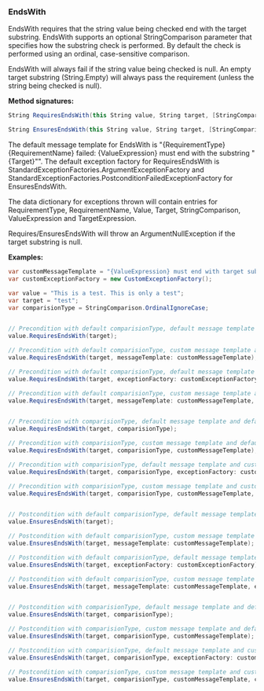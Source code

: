 ### EndsWith

EndsWith requires that the string value being checked end with the target substring.
EndsWith supports an optional StringComparison parameter that specifies how the 
substring check is performed. By default the check is performed using an ordinal,
case-sensitive comparison.

EndsWith will always fail if the string value being checked is null.  An empty 
target substring (String.Empty) will always pass the requirement (unless the
string being checked is null).

**Method signatures:**
```C#
String RequiresEndsWith(this String value, String target, [StringComparison comparisonType = StringComparison.Ordinal], [String? messageTemplate = null], [IExceptionFactory? exceptionFactory = null], [String? valueExpression = null], [String? targetExpression = null])

String EnsuresEndsWith(this String value, String target, [StringComparison comparisonType = StringComparison.Ordinal], [String? messageTemplate = null], [IExceptionFactory? exceptionFactory = null], [String? valueExpression = null], [String? targetExpression = null])
```

The default message template for EndsWith is "{RequirementType} {RequirementName} failed: {ValueExpression} must end with the substring "{Target}"".
The default exception factory for RequiresEndsWith is StandardExceptionFactories.ArgumentExceptionFactory 
and StandardExceptionFactories.PostconditionFailedExceptionFactory for 
EnsuresEndsWith.

The data dictionary for exceptions thrown will contain entries for RequirementType,
RequirementName, Value, Target, StringComparison, ValueExpression and TargetExpression.

Requires/EnsuresEndsWith will throw an ArgumentNullException if the target substring
is null.

**Examples:**
```C#
var customMessageTemplate = "{ValueExpression} must end with target substring";
var customExceptionFactory = new CustomExceptionFactory();

var value = "This is a test. This is only a test";
var target = "test";
var comparisionType = StringComparison.OrdinalIgnoreCase;


// Precondition with default comparisionType, default message template and default exception factory.
value.RequiresEndsWith(target);

// Precondition with default comparisionType, custom message template and default exception factory.
value.RequiresEndsWith(target, messageTemplate: customMessageTemplate);

// Precondition with default comparisionType, default message template and custom exception factory.
value.RequiresEndsWith(target, exceptionFactory: customExceptionFactory);

// Precondition with default comparisionType, custom message template and custom exception factory.
value.RequiresEndsWith(target, messageTemplate: customMessageTemplate, exceptionFactory: customExceptionFactory);


// Precondition with comparisionType, default message template and default exception factory.
value.RequiresEndsWith(target, comparisionType);

// Precondition with comparisionType, custom message template and default exception factory.
value.RequiresEndsWith(target, comparisionType, customMessageTemplate);

// Precondition with comparisionType, default message template and custom exception factory.
value.RequiresEndsWith(target, comparisionType, exceptionFactory: customExceptionFactory);

// Precondition with comparisionType, custom message template and custom exception factory.
value.RequiresEndsWith(target, comparisionType, customMessageTemplate, customExceptionFactory);


// Postcondition with default comparisionType, default message template and default exception factory.
value.EnsuresEndsWith(target);

// Postcondition with default comparisionType, custom message template and default exception factory.
value.EnsuresEndsWith(target, messageTemplate: customMessageTemplate);

// Postcondition with default comparisionType, default message template and custom exception factory.
value.EnsuresEndsWith(target, exceptionFactory: customExceptionFactory);

// Postcondition with default comparisionType, custom message template and custom exception factory.
value.EnsuresEndsWith(target, messageTemplate: customMessageTemplate, exceptionFactory: customExceptionFactory);


// Postcondition with comparisionType, default message template and default exception factory.
value.EnsuresEndsWith(target, comparisionType);

// Postcondition with comparisionType, custom message template and default exception factory.
value.EnsuresEndsWith(target, comparisionType, customMessageTemplate);

// Postcondition with comparisionType, default message template and custom exception factory.
value.EnsuresEndsWith(target, comparisionType, exceptionFactory: customExceptionFactory);

// Postcondition with comparisionType, custom message template and custom exception factory.
value.EnsuresEndsWith(target, comparisionType, customMessageTemplate, customExceptionFactory);
```